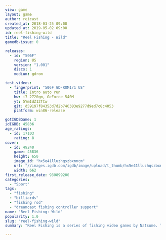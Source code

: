```yaml
---
view: game
layout: game
author: reicast
created_at: 2018-03-25 09:00
updated_at: 2019-05-02 09:00
id: reel-fishing-wild
title: "Reel Fishing - Wild"
gamedb-issue: 0

releases:
  - id: "506F"
    region: US
    version: "1.001"
    discs: 1
    medium: gdrom

test-videos:
  - fingerprint: "506F GD-ROM1/1 US"
    title: Intro auto run
    hw: i7 2720qm, GeForce 540M
    yt: 5YmIdZ12TCw
    git: d59197f84353d7d2b746383e9277d9ed7c8c4053
    platform: win86-release

gotIGDBGame: 1
idIGDB: 45836
age_ratings:
  - id: 17103
    rating: 8
cover:
  - id: 49240
    game: 45836
    height: 650
    image_id: "hx5e41lluzhqszbxnncm"
    url: "//images.igdb.com/igdb/image/upload/t_thumb/hx5e41lluzhqszbxnncm.jpg"
    width: 662
first_release_date: 980899200
categories:
  - "Sport"
tags:
  - "fishing"
  - "billiards"
  - "fishing rod"
  - "dreamcast fishing controller support"
name: "Reel Fishing: Wild"
popularity: 1.0
slug: "reel-fishing-wild"
summary: "Reel Fishing is a series of fishing video games by Natsume. The first game, Reel Fishing, was released for the PlayStation in 1996. Originally a localization of Pack-In-Video's (now Marvelous) Fish Eyes series from Japan, Natsume has since diverged from that series to create their own games."

---
```

